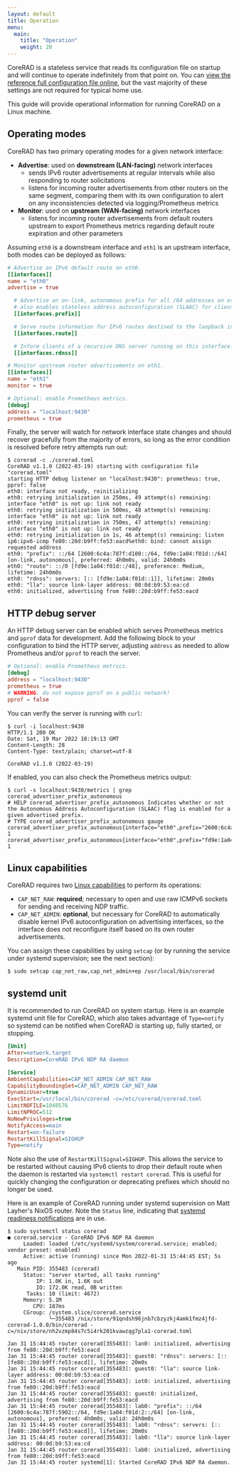 ```yaml
---
layout: default
title: Operation
menu:
  main:
    title: "Operation"
    weight: 20
---
```


CoreRAD is a stateless service that reads its configuration file on startup and
will continue to operate indefinitely from that point on. You can [view the
reference full configuration file
online](https://github.com/mdlayher/corerad/blob/main/internal/config/reference.toml),
but the vast majority of these settings are not required for typical home use.

This guide will provide operational information for running CoreRAD on a Linux
machine.

## Operating modes

CoreRAD has two primary operating modes for a given network interface:

- **Advertise**: used on **downstream (LAN-facing)** network interfaces
  - sends IPv6 router advertisements at regular intervals while also responding
    to router solicitations
  - listens for incoming router advertisements from other routers on the same
    segment, comparing them with its own configuration to alert on any
    inconsistencies detected via logging/Prometheus metrics
- **Monitor**: used on **upstream (WAN-facing)** network interfaces
  - listens for incoming router advertisements from default routers upstream to
    export Prometheus metrics regarding default route expiration and other
    parameters

Assuming `eth0` is a downstream interface and `eth1` is an upstream interface,
both modes can be deployed as follows:

```toml
# Advertise an IPv6 default route on eth0.
[[interfaces]]
name = "eth0"
advertise = true

  # Advertise an on-link, autonomous prefix for all /64 addresses on eth0. This
  # also enables stateless address autoconfiguration (SLAAC) for clients.
  [[interfaces.prefix]]

  # Serve route information for IPv6 routes destined to the loopback interface.
  [[interfaces.route]]

  # Inform clients of a recursive DNS server running on this interface.
  [[interfaces.rdnss]]

# Monitor upstream router advertisements on eth1.
[[interfaces]]
name = "eth1"
monitor = true

# Optional: enable Prometheus metrics.
[debug]
address = "localhost:9430"
prometheus = true
```

Finally, the server will watch for network interface state changes and should
recover gracefully from the majority of errors, so long as the error condition
is resolved before retry attempts run out:

```text
$ corerad -c ./corerad.toml 
CoreRAD v1.1.0 (2022-03-19) starting with configuration file "corerad.toml"
starting HTTP debug listener on "localhost:9430": prometheus: true, pprof: false
eth0: interface not ready, reinitializing
eth0: retrying initialization in 250ms, 49 attempt(s) remaining: interface "eth0" is not up: link not ready
eth0: retrying initialization in 500ms, 48 attempt(s) remaining: interface "eth0" is not up: link not ready
eth0: retrying initialization in 750ms, 47 attempt(s) remaining: interface "eth0" is not up: link not ready
eth0: retrying initialization in 1s, 46 attempt(s) remaining: listen ip6:ipv6-icmp fe80::20d:b9ff:fe53:eacd%eth0: bind: cannot assign requested address
eth0: "prefix": ::/64 [2600:6c4a:787f:d100::/64, fd9e:1a04:f01d::/64] [on-link, autonomous], preferred: 4h0m0s, valid: 24h0m0s
eth0: "route": ::/0 [fd9e:1a04:f01d::/48], preference: Medium, lifetime: 24h0m0s
eth0: "rdnss": servers: [:: [fd9e:1a04:f01d::1]], lifetime: 20m0s
eth0: "lla": source link-layer address: 00:0d:b9:53:ea:cd
eth0: initialized, advertising from fe80::20d:b9ff:fe53:eacd
```

## HTTP debug server

An HTTP debug server can be enabled which serves Prometheus metrics and `pprof`
data for development. Add the following block to your configuration to bind the
HTTP server, adjusting `address` as needed to allow Prometheus and/or `pprof` to
reach the server.

```toml
# Optional: enable Prometheus metrics.
[debug]
address = "localhost:9430"
prometheus = true
# WARNING: do not expose pprof on a public network!
pprof = false
```

You can verify the server is running with `curl`:

```text
$ curl -i localhost:9430
HTTP/1.1 200 OK
Date: Sat, 19 Mar 2022 18:19:13 GMT
Content-Length: 28
Content-Type: text/plain; charset=utf-8

CoreRAD v1.1.0 (2022-03-19)
```

If enabled, you can also check the Prometheus metrics output:

```text
$ curl -s localhost:9430/metrics | grep corerad_advertiser_prefix_autonomous
# HELP corerad_advertiser_prefix_autonomous Indicates whether or not the Autonomous Address Autoconfiguration (SLAAC) flag is enabled for a given advertised prefix.
# TYPE corerad_advertiser_prefix_autonomous gauge
corerad_advertiser_prefix_autonomous{interface="eth0",prefix="2600:6c4a:787f:d100::/64"} 1
corerad_advertiser_prefix_autonomous{interface="eth0",prefix="fd9e:1a04:f01d::/64"} 1
```

## Linux capabilities

CoreRAD requires two [Linux
capabilities](https://man7.org/linux/man-pages/man7/capabilities.7.html) to
perform its operations:

- `CAP_NET_RAW`: **required**; necessary to open and use raw ICMPv6 sockets for
  sending and receiving NDP traffic.
- `CAP_NET_ADMIN`: **optional**, but necessary for CoreRAD to automatically
  disable kernel IPv6 autoconfiguration on advertising interfaces, so the
  interface does not reconfigure itself based on its own router advertisements.

You can assign these capabilities by using `setcap` (or by running the service
under systemd supervision; see the next section):

```text
$ sudo setcap cap_net_raw,cap_net_admin+ep /usr/local/bin/corerad
```

## systemd unit

It is recommended to run CoreRAD on system startup. Here is an example systemd
unit file for CoreRAD, which also takes advantage of `Type=notify` so systemd
can be notified when CoreRAD is starting up, fully started, or stopping.

```ini
[Unit]
After=network.target
Description=CoreRAD IPv6 NDP RA daemon

[Service]
AmbientCapabilities=CAP_NET_ADMIN CAP_NET_RAW
CapabilityBoundingSet=CAP_NET_ADMIN CAP_NET_RAW
DynamicUser=true
ExecStart=/usr/local/bin/corerad -c=/etc/corerad/corerad.toml
LimitNOFILE=1048576
LimitNPROC=512
NoNewPrivileges=true
NotifyAccess=main
Restart=on-failure
RestartKillSignal=SIGHUP
Type=notify
```

Note also the use of `RestartKillSignal=SIGHUP`. This allows the service to be
restarted without causing IPv6 clients to drop their default route when the
daemon is restarted via `systemctl restart corerad`. This is useful for quickly
changing the configuration or deprecating prefixes which should no longer be
used.

Here is an example of CoreRAD running under systemd supervision on Matt Layher's
NixOS router. Note the `Status` line, indicating that [systemd readiness
notifications](https://www.freedesktop.org/software/systemd/man/sd_notify.html) are in use.

```text
$ sudo systemctl status corerad
● corerad.service - CoreRAD IPv6 NDP RA daemon
     Loaded: loaded (/etc/systemd/system/corerad.service; enabled; vendor preset: enabled)
     Active: active (running) since Mon 2022-01-31 15:44:45 EST; 5s ago
   Main PID: 355483 (corerad)
     Status: "server started, all tasks running"
         IP: 1.0K in, 1.6K out
         IO: 172.0K read, 0B written
      Tasks: 10 (limit: 4672)
     Memory: 5.1M
        CPU: 187ms
     CGroup: /system.slice/corerad.service
             └─355483 /nix/store/91qndsh96jnb7cbzyzkj4amk1fmz4jfd-corerad-1.0.0/bin/corerad -c=/nix/store/nh2vzmp84s7c5i4rk201kvawzqg7pla1-corerad.toml

Jan 31 15:44:45 router corerad[355483]: lan0: initialized, advertising from fe80::20d:b9ff:fe53:eacd
Jan 31 15:44:45 router corerad[355483]: guest0: "rdnss": servers: [:: [fe80::20d:b9ff:fe53:eacd]], lifetime: 20m0s
Jan 31 15:44:45 router corerad[355483]: guest0: "lla": source link-layer address: 00:0d:b9:53:ea:cd
Jan 31 15:44:45 router corerad[355483]: iot0: initialized, advertising from fe80::20d:b9ff:fe53:eacd
Jan 31 15:44:45 router corerad[355483]: guest0: initialized, advertising from fe80::20d:b9ff:fe53:eacd
Jan 31 15:44:45 router corerad[355483]: lab0: "prefix": ::/64 [2600:6c4a:787f:5902::/64, fd9e:1a04:f01d:2::/64] [on-link, autonomous], preferred: 4h0m0s, valid: 24h0m0s
Jan 31 15:44:45 router corerad[355483]: lab0: "rdnss": servers: [:: [fe80::20d:b9ff:fe53:eacd]], lifetime: 20m0s
Jan 31 15:44:45 router corerad[355483]: lab0: "lla": source link-layer address: 00:0d:b9:53:ea:cd
Jan 31 15:44:45 router corerad[355483]: lab0: initialized, advertising from fe80::20d:b9ff:fe53:eacd
Jan 31 15:44:45 router systemd[1]: Started CoreRAD IPv6 NDP RA daemon.
```
